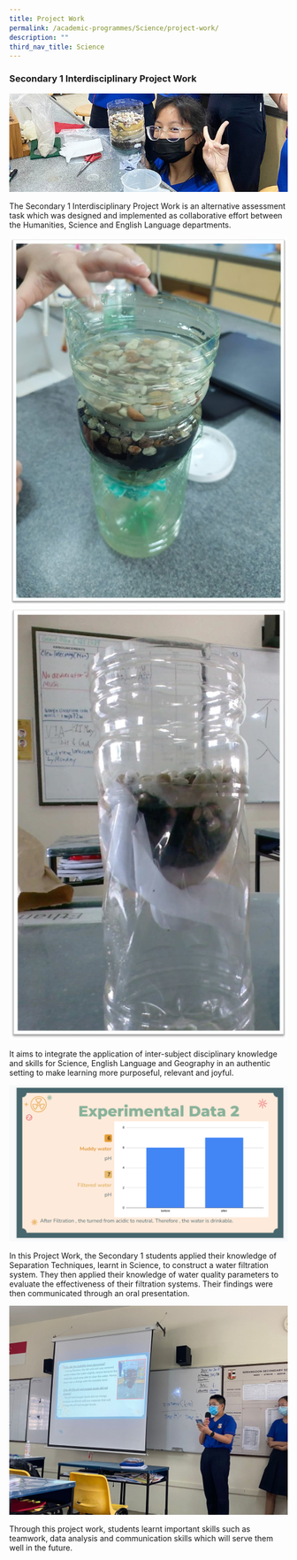 ```yaml
---
title: Project Work
permalink: /academic-programmes/Science/project-work/
description: ""
third_nav_title: Science
---
```

### Secondary 1 Interdisciplinary Project Work

![](/images/Sec%201%20Science%20Project%20Work/IPW_main.jpg)

The Secondary 1 Interdisciplinary Project Work is an alternative assessment task which was designed and implemented as collaborative effort between the Humanities, Science and English Language departments.

![](/images/Sec%201%20Science%20Project%20Work/IPW2.jpg)
![](/images/Sec%201%20Science%20Project%20Work/IPW3.jpg)

It aims to integrate the application of inter-subject disciplinary knowledge and skills for Science, English Language and Geography in an authentic setting to make learning more purposeful, relevant and joyful.

![](/images/Sec%201%20Science%20Project%20Work/IPW4.png)

In this Project Work, the Secondary 1 students applied their knowledge of Separation Techniques, learnt in Science, to construct a water filtration system. They then applied their knowledge of water quality parameters to evaluate the effectiveness of their filtration systems. Their findings were then communicated through an oral presentation.

![](/images/Sec%201%20Science%20Project%20Work/IPW5.jpg)

Through this project work, students learnt important skills such as teamwork, data analysis and communication skills which will serve them well in the future.


